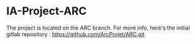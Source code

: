 # IA-Project-ARC
The project is located on the ARC branch.
For more info, here's the initial gitlab repository : https://github.com/ArcProjet/ARC.git
